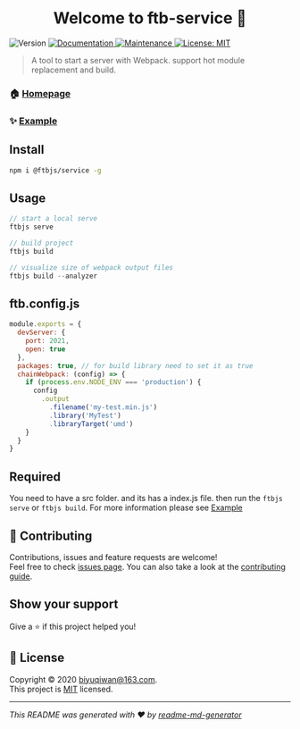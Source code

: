 <h1 align="center">Welcome to ftb-service 👋</h1>
<p>
  <img alt="Version" src="https://img.shields.io/badge/version-0.0.0-blue.svg?cacheSeconds=2592000" />
  <a href=" " target="_blank">
    <img alt="Documentation" src="https://img.shields.io/badge/documentation-yes-brightgreen.svg" />
  </a>
  <a href="https://github.com/ftbjs/ftb-service/graphs/commit-activity" target="_blank">
    <img alt="Maintenance" src="https://img.shields.io/badge/Maintained%3F-yes-green.svg" />
  </a>
  <a href="https://github.com/ftbjs/ftb-service/blob/master/LICENSE" target="_blank">
    <img alt="License: MIT" src="https://img.shields.io/github/license/BiYuqi/ftb-service" />
  </a>
</p>

> A tool to start a server with Webpack. support hot module replacement and build.

### 🏠 [Homepage](https://github.com/ftbjs/ftb-service#readme)

### ✨ [Example](https://github.com/ftbjs/ftb-service/tree/master/example)

## Install

```sh
npm i @ftbjs/service -g
```

## Usage

```js
// start a local serve
ftbjs serve

// build project
ftbjs build

// visualize size of webpack output files
ftbjs build --analyzer
```


## ftb.config.js

```js
module.exports = {
  devServer: {
    port: 2021,
    open: true
  },
  packages: true, // for build library need to set it as true
  chainWebpack: (config) => {
    if (process.env.NODE_ENV === 'production') {
      config
        .output
          .filename('my-test.min.js')
          .library('MyTest')
          .libraryTarget('umd')
    }
  }
}
```

## Required

You need to have a src folder. and its has a index.js file. then run the `ftbjs serve` or `ftbjs build`. For more information please see [Example](https://github.com/ftbjs/ftb-service/tree/master/example)

## 🤝 Contributing

Contributions, issues and feature requests are welcome!<br />Feel free to check [issues page](https://github.com/ftbjs/ftb-service/issues). You can also take a look at the [contributing guide](https://github.com/ftbjs/ftb-service/tree/master/Contribution.md).

## Show your support

Give a ⭐️ if this project helped you!

## 📝 License

Copyright © 2020 [biyuqiwan@163.com](https://github.com/BiYuqi).<br /> This project is [MIT](https://github.com/ftbjs/ftb-service/blob/master/LICENSE) licensed.

---

_This README was generated with ❤️ by [readme-md-generator](https://github.com/kefranabg/readme-md-generator)_
